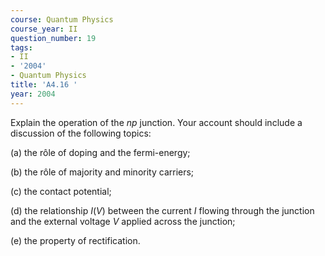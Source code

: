 ```yaml
---
course: Quantum Physics
course_year: II
question_number: 19
tags:
- II
- '2004'
- Quantum Physics
title: 'A4.16 '
year: 2004
---
```



Explain the operation of the $n p$ junction. Your account should include a discussion of the following topics:

(a) the rôle of doping and the fermi-energy;

(b) the rôle of majority and minority carriers;

(c) the contact potential;

(d) the relationship $I(V)$ between the current $I$ flowing through the junction and the external voltage $V$ applied across the junction;

(e) the property of rectification.